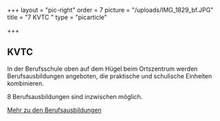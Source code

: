 +++
layout = "pic-right"
order = 7
picture = "/uploads/IMG_1829_bf.JPG"
title = "7 KVTC "
type = "picarticle"

+++
## KVTC

In der Berufsschule oben auf dem Hügel beim Ortszentrum werden Berufsausbildungen angeboten, die praktische und schulische Einheiten kombinieren.

8 Berufsausbildungen sind inzwischen möglich.

[Mehr zu den Berufsausbildungen](/projekte/berufsausbildungen "Berufsausbildungen")